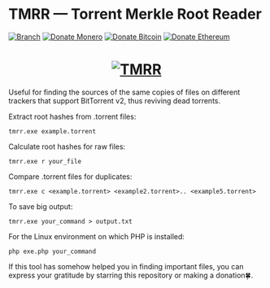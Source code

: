 # TMRR — Torrent Merkle Root Reader
[![Branch](https://img.shields.io/badge/Version-1.1.7g-green.svg)](https://github.com/kovalensky/tmrr/releases)
[![Donate Monero](https://img.shields.io/badge/Donate-Monero-FF6600.svg)](https://monero/wallet/837ooBb4LrdGKd2qbzEsjt4SgdG9oCLJgjozRCyszB474pNrEzAftYdPL8EA75h7NqP4Zxmp2ikR3eggLeWcViCMVJxYpQ8)
[![Donate Bitcoin](https://img.shields.io/badge/Bitcoin-f7931a.svg)](https://bitcoin/wallet/1GWxFbfqHcMR4FEKy2P1sayPkFByGKGwCK)
[![Donate Ethereum](https://img.shields.io/badge/Ethereum-8c8c8c.svg)](https://ethereum/wallet/0x58dC9585BE36e855bA30609909f7D4Ef11313ee1)
<h1 align="center">
  <a href="#">
    <img src="https://i2.imageban.ru/out/2023/04/01/1afb2dee6d47c0dac332357a9ff8277f.gif" alt="TMRR">
  </a>
</h1>

Useful for finding the sources of the same copies of files on different trackers that support BitTorrent v2, thus reviving dead torrents.

Extract root hashes from .torrent files:
```
tmrr.exe example.torrent
```
Calculate root hashes for raw files:
```
tmrr.exe r your_file
```
Compare .torrent files for duplicates:
```
tmrr.exe c <example.torrent> <example2.torrent>.. <example5.torrent>
```
To save big output:
```
tmrr.exe your_command > output.txt
```

For the Linux environment on which PHP is installed:
```
php exe.php your_command
```

If this tool has somehow helped you in finding important files, you can express your gratitude by starring this repository or making a donation🍀.
